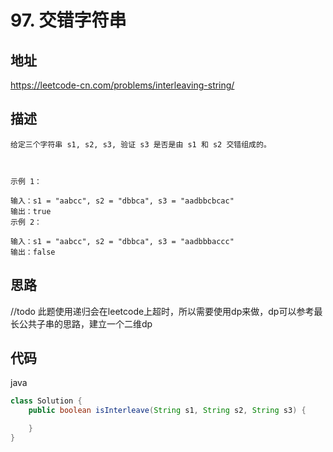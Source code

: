 # 97. 交错字符串

## 地址

https://leetcode-cn.com/problems/interleaving-string/

## 描述
```
给定三个字符串 s1, s2, s3, 验证 s3 是否是由 s1 和 s2 交错组成的。

 

示例 1：

输入：s1 = "aabcc", s2 = "dbbca", s3 = "aadbbcbcac"
输出：true
示例 2：

输入：s1 = "aabcc", s2 = "dbbca", s3 = "aadbbbaccc"
输出：false
```

## 思路

//todo 此题使用递归会在leetcode上超时，所以需要使用dp来做，dp可以参考最长公共子串的思路，建立一个二维dp

## 代码

java

```java
class Solution {
    public boolean isInterleave(String s1, String s2, String s3) {

    }
}
```
